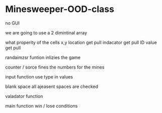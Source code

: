 # Minesweeper-OOD-class
no GUI 


we are going to use a 2 dimintinal array 

what properity of the cells 
  x,y location 
    get 
    pull
  indacator 
    get
    pull 
  ID value
    get pull
  
  
randaimzsr funtion 
  inlizies the game 

counter / sorce 
  fines the numbers for the mines 
  
input function 
  use type in values
  
blank space 
  all ajeasent spaces are checked 
  
valadator function 
 
main function 
  win / lose conditions 
  

